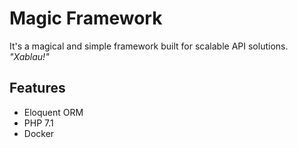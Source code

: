 # Magic Framework

It's a magical and simple framework built for scalable API solutions. *"Xablau!"*

## Features

* Eloquent ORM
* PHP 7.1
* Docker

